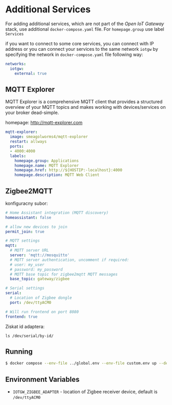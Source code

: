 # Additional Services

For adding additional services, which are not part of the *Open IoT Gateway* stack, use additional `docker-compose.yaml` file. For `homepage.group` use label `Services`

if you want to connect to some core services, you can connect with IP address or you can connect your services to the same network `iotgw` by specifying the network in `docker-compose.yaml` file following way:

```yaml
networks:
  iotgw:
    external: true
```




## MQTT Explorer

MQTT Explorer is a comprehensive MQTT client that provides a structured overview of your MQTT topics and makes working with devices/services on your broker dead-simple.

homepage: http://mqtt-explorer.com

```yaml
mqtt-explorer:
  image: smeagolworms4/mqtt-explorer
  restart: allways
  ports:
  - 4000:4000
  labels:
    homepage.group: Applications
    homepage.name: MQTT Explorer
    homepage.href: http://${HOSTIP:-localhost}:4000
    homepage.description: MQTT Web Client
```


## Zigbee2MQTT

konfiguracny subor:

```yaml
# Home Assistant integration (MQTT discovery)
homeassistant: false

# allow new devices to join
permit_join: true

# MQTT settings
mqtt:
  # MQTT server URL
  server: 'mqtt://mosquitto'
  # MQTT server authentication, uncomment if required:
  # user: my_user
  # password: my_password
  # MQTT base topic for zigbee2mqtt MQTT messages
  base_topic: gateway/zigbee

# Serial settings
serial:
  # Location of Zigbee dongle
  port: /dev/ttyACM0

# Will run frontend on port 8080
frontend: true
```

Ziskat id adaptera:

```
ls /dev/serial/by-id/
```


## Running

```bash
$ docker compose --env-file ../global.env --env-file custom.env up --detach
```


## Environment Variables

* `IOTGW_ZIGBEE_ADAPTER` - location of Zigbee receiver device, default is `/dev/ttyACM0`

